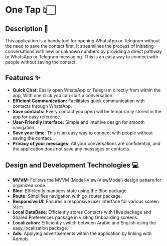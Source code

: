 
# One Tap 👆🏻

## Description 📜

This application is a handy tool for opening WhatsApp or Telegram without the need to save the contact first. It streamlines the process of initiating conversations with new or unknown numbers by providing a direct pathway to WhatsApp or Telegram messaging. This is an easy way to connect with people without saving the contact.

## Features ✨
- **Quick Chat:** Easily open WhatsApp or Telegram directly from within the app, With one click you can start a conversation.
- **Efficient Communication:** Facilitates quick communication with contacts through WhatsApp.
- **Save contacts:** Every contact you open will be temporarily stored in the app for easy reference.
- **User-Friendly Interface:** Simple and intuitive design for smooth navigation.
- **Save your time**: This is an easy way to connect with people without saving the contact.
- **Privacy of your messages:** All your conversations are confidential, and the application does not save any messages or contacts.

## Design and Development Technologies 💻
- **MVVM:** Follows the MVVM (Model-View-ViewModel) design pattern for organized code.
- **Bloc:** Efficiently manages state using the Bloc package.
- **Route:** Simplifies navigation with go_router package.
- **Responsive UI:** Ensures a responsive user interface for various screen sizes.
- **Local DataBase:** Efficiently stores Contacts with Hive package and Shared Preferences package in visiting Onboarding screens.
- **Localization:** Efficiently switch between Arabic and English using the easy_localization package.
- **Ads:** Applying advertisements within the application by linking with Admob.
